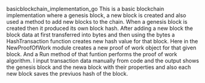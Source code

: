 basicblockchain_implementation_go This is a basic blockchain implementation where a genesis block, a new block is created and also used a method to add 
new blocks to the chain. When a genesis block is created then it produced its own block hash. After adding a new block the block data at first transferred into bytes and then using the bytes a HashTransaction function creates new hash value for that block. Here in the NewProofOfWork module creates a new proof of work object for that given block. And a Run method of that funtion performs the proof of work algorithm. I input transaction data manually from code and the output shows the genesis block and the newa block with their properties and also each new block saves the previuos hash of the block.
